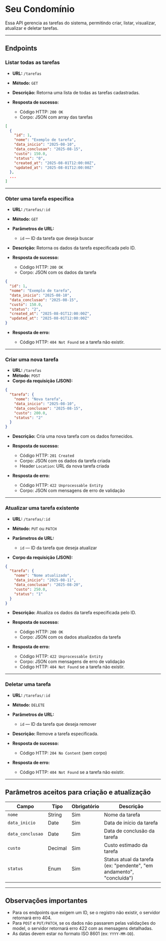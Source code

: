 # Seu Condomínio

Essa API gerencia as tarefas do sistema, permitindo criar, listar, visualizar, atualizar e deletar tarefas.

---

## Endpoints

### Listar todas as tarefas

* **URL:** `/tarefas`
* **Método:** `GET`
* **Descrição:** Retorna uma lista de todas as tarefas cadastradas.
* **Resposta de sucesso:**

  * Código HTTP: `200 OK`
  * Corpo: JSON com array das tarefas

```json
[
  {
    "id": 1,
    "nome": "Exemplo de tarefa",
    "data_inicio": "2025-08-10",
    "data_conclusao": "2025-08-15",
    "custo": 150.0,
    "status": "0",
    "created_at": "2025-08-01T12:00:00Z",
    "updated_at": "2025-08-01T12:00:00Z"
  },
  ...
]
```

---

### Obter uma tarefa específica

* **URL:** `/tarefas/:id`
* **Método:** `GET`
* **Parâmetros de URL:**

  * `id` — ID da tarefa que deseja buscar
* **Descrição:** Retorna os dados da tarefa especificada pelo ID.
* **Resposta de sucesso:**

  * Código HTTP: `200 OK`
  * Corpo: JSON com os dados da tarefa

```json
{
  "id": 1,
  "nome": "Exemplo de tarefa",
  "data_inicio": "2025-08-10",
  "data_conclusao": "2025-08-15",
  "custo": 150.0,
  "status": "2",
  "created_at": "2025-08-01T12:00:00Z",
  "updated_at": "2025-08-01T12:00:00Z"
}
```

* **Resposta de erro:**

  * Código HTTP: `404 Not Found` se a tarefa não existir.

---

### Criar uma nova tarefa

* **URL:** `/tarefas`
* **Método:** `POST`
* **Corpo da requisição (JSON):**

```json
{
  "tarefa": {
    "nome": "Nova tarefa",
    "data_inicio": "2025-08-10",
    "data_conclusao": "2025-08-15",
    "custo": 200.0,
    "status": "2"
  }
}
```

* **Descrição:** Cria uma nova tarefa com os dados fornecidos.
* **Resposta de sucesso:**

  * Código HTTP: `201 Created`
  * Corpo: JSON com os dados da tarefa criada
  * Header `Location`: URL da nova tarefa criada
* **Resposta de erro:**

  * Código HTTP: `422 Unprocessable Entity`
  * Corpo: JSON com mensagens de erro de validação

---

### Atualizar uma tarefa existente

* **URL:** `/tarefas/:id`
* **Método:** `PUT` ou `PATCH`
* **Parâmetros de URL:**

  * `id` — ID da tarefa que deseja atualizar
* **Corpo da requisição (JSON):**

```json
{
  "tarefa": {
    "nome": "Nome atualizado",
    "data_inicio": "2025-08-11",
    "data_conclusao": "2025-08-20",
    "custo": 250.0,
    "status": "1"
  }
}
```

* **Descrição:** Atualiza os dados da tarefa especificada pelo ID.
* **Resposta de sucesso:**

  * Código HTTP: `200 OK`
  * Corpo: JSON com os dados atualizados da tarefa
* **Resposta de erro:**

  * Código HTTP: `422 Unprocessable Entity`
  * Corpo: JSON com mensagens de erro de validação
  * Código HTTP: `404 Not Found` se a tarefa não existir.

---

### Deletar uma tarefa

* **URL:** `/tarefas/:id`
* **Método:** `DELETE`
* **Parâmetros de URL:**

  * `id` — ID da tarefa que deseja remover
* **Descrição:** Remove a tarefa especificada.
* **Resposta de sucesso:**

  * Código HTTP: `204 No Content` (sem corpo)
* **Resposta de erro:**

  * Código HTTP: `404 Not Found` se a tarefa não existir.

---

## Parâmetros aceitos para criação e atualização

| Campo            | Tipo    | Obrigatório | Descrição                                                            |
| ---------------- | ------- | ----------- | -------------------------------------------------------------------- |
| `nome`           | String  | Sim         | Nome da tarefa                                                       |
| `data_inicio`    | Date    | Sim         | Data de início da tarefa                                             |
| `data_conclusao` | Date    | Sim         | Data de conclusão da tarefa                                          |
| `custo`          | Decimal | Sim         | Custo estimado da tarefa                                             |
| `status`         | Enum    | Sim         | Status atual da tarefa (ex: "pendente", "em andamento", "concluída") |

---

## Observações importantes

* Para os endpoints que exigem um ID, se o registro não existir, o servidor retornará erro 404.
* Para `POST` e `PUT/PATCH`, se os dados não passarem pelas validações do model, o servidor retornará erro 422 com as mensagens detalhadas.
* As datas devem estar no formato ISO 8601 (ex: `YYYY-MM-DD`).
